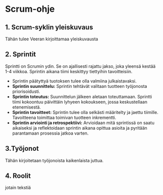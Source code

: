 # Scrum-ohje

## 1. Scrum-syklin yleiskuvaus 
Tähän tulee Veeran kirjoittamaa yleiskuvausta

## 2. Sprintit
Sprintti on Scrumin ydin. Se on ajallisesti rajattu jakso, joka yleensä kestää 1-4 viikkoa. Sprintin aikana tiimi keskittyy tiettyihin tavoitteisiin.
- Sprintin päätyttyä tuotoksen tulee olla valmiina julkaistavaksi.
- **Sprintin suunnittelu:** Sprintin tehtävät valitaan tuotteen työjonosta priorisoidusti.
- **Sprintin toteutus:** Suunnittelun jälkeen aletaan toteuttamaan. Sprintti tiimi kokoontuu päivittäin lyhyeen kokoukseen, jossa keskustellaan etenemisestä.
- **Sprintin tavoitteet:** Sprintin tulee olla selkästi määritelty ja jaettu tiimille. Tavoitteena toimittaa toimivan tuotteen inkrementti.
- **Sprintin arviointi ja retrospektiivi:**  Arvioidaan mitä sprintissä on saatu aikaiseksi ja reflektoidaan sprintin aikana opittua asioita ja pyritään parantamaan prosessia jatkoa varten.




## 3.Työjonot

Tähän kirjoitetaan työjonoista kaikenlaista juttua.


## 4. Roolit
jotain tekstiä
